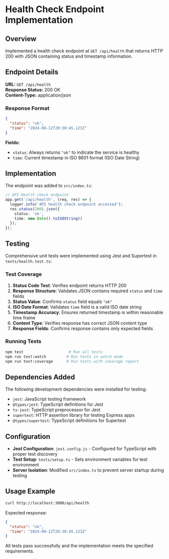 # Health Check Endpoint Implementation

## Overview
Implemented a health check endpoint at `GET /api/health` that returns HTTP 200 with JSON containing status and timestamp information.

## Endpoint Details

**URL:** `GET /api/health`  
**Response Status:** 200 OK  
**Content-Type:** application/json

### Response Format
```json
{
  "status": "ok",
  "time": "2024-08-12T20:30:45.123Z"
}
```

**Fields:**
- `status`: Always returns `"ok"` to indicate the service is healthy
- `time`: Current timestamp in ISO 8601 format (ISO Date String)

## Implementation

The endpoint was added to `src/index.ts`:

```typescript
// API Health check endpoint
app.get('/api/health', (req, res) => {
  logger.info('API health check endpoint accessed');
  res.status(200).json({
    status: 'ok',
    time: new Date().toISOString()
  });
});
```

## Testing

Comprehensive unit tests were implemented using Jest and Supertest in `tests/health.test.ts`:

### Test Coverage
1. **Status Code Test**: Verifies endpoint returns HTTP 200
2. **Response Structure**: Validates JSON contains required `status` and `time` fields
3. **Status Value**: Confirms `status` field equals `"ok"`
4. **ISO Date Format**: Validates `time` field is a valid ISO date string
5. **Timestamp Accuracy**: Ensures returned timestamp is within reasonable time frame
6. **Content Type**: Verifies response has correct JSON content type
7. **Response Fields**: Confirms response contains only expected fields

### Running Tests
```bash
npm test                    # Run all tests
npm run test:watch         # Run tests in watch mode  
npm run test:coverage      # Run tests with coverage report
```

## Dependencies Added

The following development dependencies were installed for testing:
- `jest`: JavaScript testing framework
- `@types/jest`: TypeScript definitions for Jest
- `ts-jest`: TypeScript preprocessor for Jest
- `supertest`: HTTP assertion library for testing Express apps
- `@types/supertest`: TypeScript definitions for Supertest

## Configuration

- **Jest Configuration**: `jest.config.js` - Configured for TypeScript with proper test discovery
- **Test Setup**: `tests/setup.ts` - Sets environment variables for test environment
- **Server Isolation**: Modified `src/index.ts` to prevent server startup during testing

## Usage Example

```bash
curl http://localhost:3000/api/health
```

Expected response:
```json
{
  "status": "ok",
  "time": "2024-08-12T20:30:45.123Z"
}
```

All tests pass successfully and the implementation meets the specified requirements.
